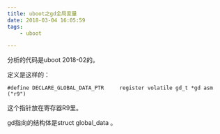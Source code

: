 ```yaml
---
title: uboot之gd全局变量
date: 2018-03-04 16:05:59
tags:
	- uboot

---
```




分析的代码是uboot 2018-02的。

定义是这样的：

```
#define DECLARE_GLOBAL_DATA_PTR		register volatile gd_t *gd asm ("r9")
```

这个指针放在寄存器R9里。

gd指向的结构体是struct global_data 。

